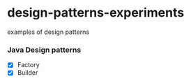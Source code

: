 # design-patterns-experiments
examples of design patterns

### Java Design patterns

- [x] Factory
- [x] Builder
